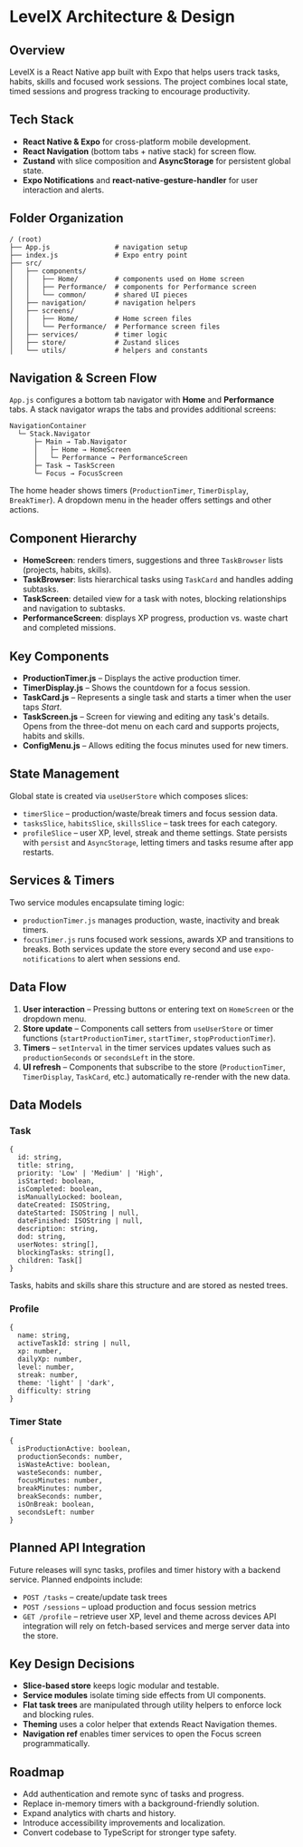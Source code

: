 # LevelX Architecture & Design

## Overview
LevelX is a React Native app built with Expo that helps users track tasks, habits, skills and focused work sessions. The project combines local state, timed sessions and progress tracking to encourage productivity.

## Tech Stack
- **React Native & Expo** for cross-platform mobile development.
- **React Navigation** (bottom tabs + native stack) for screen flow.
- **Zustand** with slice composition and **AsyncStorage** for persistent global state.
- **Expo Notifications** and **react-native-gesture-handler** for user interaction and alerts.

## Folder Organization
```
/ (root)
├── App.js                # navigation setup
├── index.js              # Expo entry point
├── src/
│   ├── components/
│   │   ├── Home/         # components used on Home screen
│   │   ├── Performance/  # components for Performance screen
│   │   └── common/       # shared UI pieces
│   ├── navigation/       # navigation helpers
│   ├── screens/
│   │   ├── Home/         # Home screen files
│   │   └── Performance/  # Performance screen files
│   ├── services/         # timer logic
│   ├── store/            # Zustand slices
│   └── utils/            # helpers and constants
```

## Navigation & Screen Flow
`App.js` configures a bottom tab navigator with **Home** and **Performance** tabs. A stack navigator wraps the tabs and provides additional screens:
```
NavigationContainer
  └─ Stack.Navigator
      ├─ Main → Tab.Navigator
      │   ├─ Home → HomeScreen
      │   └─ Performance → PerformanceScreen
      ├─ Task → TaskScreen
      └─ Focus → FocusScreen
```
The home header shows timers (`ProductionTimer`, `TimerDisplay`, `BreakTimer`). A dropdown menu in the header offers settings and other actions.

## Component Hierarchy
- **HomeScreen**: renders timers, suggestions and three `TaskBrowser` lists (projects, habits, skills).
- **TaskBrowser**: lists hierarchical tasks using `TaskCard` and handles adding subtasks.
- **TaskScreen**: detailed view for a task with notes, blocking relationships and navigation to subtasks.
- **PerformanceScreen**: displays XP progress, production vs. waste chart and completed missions.

## Key Components
- **ProductionTimer.js** – Displays the active production timer.
- **TimerDisplay.js** – Shows the countdown for a focus session.
- **TaskCard.js** – Represents a single task and starts a timer when the user taps *Start*.
- **TaskScreen.js** – Screen for viewing and editing any task's details. Opens from the three-dot menu on each card and supports projects, habits and skills.
- **ConfigMenu.js** – Allows editing the focus minutes used for new timers.

## State Management
Global state is created via `useUserStore` which composes slices:
- `timerSlice` – production/waste/break timers and focus session data.
- `tasksSlice`, `habitsSlice`, `skillsSlice` – task trees for each category.
- `profileSlice` – user XP, level, streak and theme settings.
State persists with `persist` and `AsyncStorage`, letting timers and tasks resume after app restarts.

## Services & Timers
Two service modules encapsulate timing logic:
- `productionTimer.js` manages production, waste, inactivity and break timers.
- `focusTimer.js` runs focused work sessions, awards XP and transitions to breaks.
Both services update the store every second and use `expo-notifications` to alert when sessions end.

## Data Flow
1. **User interaction** – Pressing buttons or entering text on `HomeScreen` or the dropdown menu.
2. **Store update** – Components call setters from `useUserStore` or timer functions (`startProductionTimer`, `startTimer`, `stopProductionTimer`).
3. **Timers** – `setInterval` in the timer services updates values such as `productionSeconds` or `secondsLeft` in the store.
4. **UI refresh** – Components that subscribe to the store (`ProductionTimer`, `TimerDisplay`, `TaskCard`, etc.) automatically re-render with the new data.

## Data Models
### Task
```
{
  id: string,
  title: string,
  priority: 'Low' | 'Medium' | 'High',
  isStarted: boolean,
  isCompleted: boolean,
  isManuallyLocked: boolean,
  dateCreated: ISOString,
  dateStarted: ISOString | null,
  dateFinished: ISOString | null,
  description: string,
  dod: string,
  userNotes: string[],
  blockingTasks: string[],
  children: Task[]
}
```
Tasks, habits and skills share this structure and are stored as nested trees.

### Profile
```
{
  name: string,
  activeTaskId: string | null,
  xp: number,
  dailyXp: number,
  level: number,
  streak: number,
  theme: 'light' | 'dark',
  difficulty: string
}
```

### Timer State
```
{
  isProductionActive: boolean,
  productionSeconds: number,
  isWasteActive: boolean,
  wasteSeconds: number,
  focusMinutes: number,
  breakMinutes: number,
  breakSeconds: number,
  isOnBreak: boolean,
  secondsLeft: number
}
```

## Planned API Integration
Future releases will sync tasks, profiles and timer history with a backend service. Planned endpoints include:
- `POST /tasks` – create/update task trees
- `POST /sessions` – upload production and focus session metrics
- `GET /profile` – retrieve user XP, level and theme across devices
API integration will rely on fetch-based services and merge server data into the store.

## Key Design Decisions
- **Slice-based store** keeps logic modular and testable.
- **Service modules** isolate timing side effects from UI components.
- **Flat task trees** are manipulated through utility helpers to enforce lock and blocking rules.
- **Theming** uses a color helper that extends React Navigation themes.
- **Navigation ref** enables timer services to open the Focus screen programmatically.

## Roadmap
- Add authentication and remote sync of tasks and progress.
- Replace in-memory timers with a background-friendly solution.
- Expand analytics with charts and history.
- Introduce accessibility improvements and localization.
- Convert codebase to TypeScript for stronger type safety.

